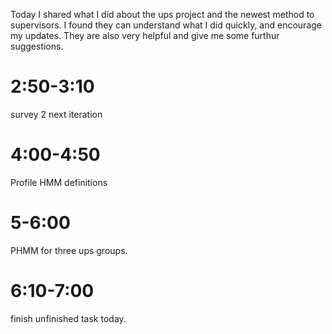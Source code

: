 Today I shared what I did about the ups project and the newest method to supervisors.
I found they can understand what I did quickly, and encourage my updates. They are also very helpful and give me some furthur suggestions.

# 2:50-3:10 
survey 2 next iteration

# 4:00-4:50
Profile HMM definitions 

# 5-6:00 
PHMM for three ups groups.

# 6:10-7:00
finish unfinished task today.




